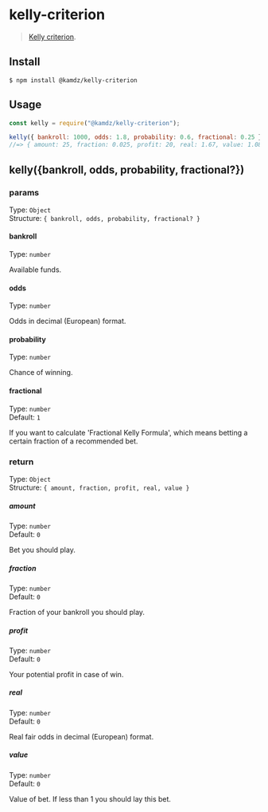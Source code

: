 # kelly-criterion

> [Kelly criterion](https://en.wikipedia.org/wiki/Kelly_criterion).

## Install

```
$ npm install @kamdz/kelly-criterion
```

## Usage

```js
const kelly = require("@kamdz/kelly-criterion");

kelly({ bankroll: 1000, odds: 1.8, probability: 0.6, fractional: 0.25 });
//=> { amount: 25, fraction: 0.025, profit: 20, real: 1.67, value: 1.08 }
```

## kelly({bankroll, odds, probability, fractional?})

### params

Type: `Object`\
Structure: `{ bankroll, odds, probability, fractional? }`

#### bankroll

Type: `number`

Available funds.

#### odds

Type: `number`

Odds in decimal (European) format.

#### probability

Type: `number`

Chance of winning.

#### fractional

Type: `number`\
Default: `1`

If you want to calculate 'Fractional Kelly Formula', which means betting a certain fraction of a recommended bet.

### return

Type: `Object`\
Structure: `{ amount, fraction, profit, real, value }`

##### amount

Type: `number`\
Default: `0`

Bet you should play.

##### fraction

Type: `number`\
Default: `0`

Fraction of your bankroll you should play.

##### profit

Type: `number`\
Default: `0`

Your potential profit in case of win.

##### real

Type: `number`\
Default: `0`

Real fair odds in decimal (European) format.

##### value

Type: `number`\
Default: `0`

Value of bet. If less than 1 you should lay this bet.
